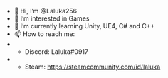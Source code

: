 - 👋 Hi, I’m @Laluka256
- 👀 I’m interested in Games 
- 🌱 I’m currently learning Unity, UE4, C# and C++
- 📫 How to reach me:
- - Discord: Laluka#0917
- - Steam: https://steamcommunity.com/id/laluka
